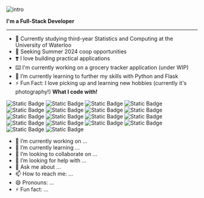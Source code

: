 
![intro](https://github.com/TZShawn/TZShawn/assets/58016116/7b5271d1-4478-4ea9-9f2c-16227b48383f)

**I'm a Full-Stack Developer**
____
- 📖 Currently studying third-year Statistics and Computing at the University of Waterloo 
- 🏢 Seeking Summer 2024 coop opportunities
- ❣️ I love building practical applications
- ⌨️ I'm currently working on a grocery tracker application (under WIP)
- 🌱 I’m currently learning to further my skills with Python and Flask
- ⚡ Fun Fact: I love picking up and learning new hobbies (currently it's photography!)
**What I code with!**

![Static Badge](https://img.shields.io/badge/Python-3774A7?style=flat-square&logo=Python&logoColor=white)
![Static Badge](https://img.shields.io/badge/TypeScript-3178C6?style=flat-square&logo=TypeScript&logoColor=white)
![Static Badge](https://img.shields.io/badge/JavaScript-F7DF1E?style=flat-square&logo=JavaScript&logoColor=white)
![Static Badge](https://img.shields.io/badge/React-00D1F7?style=flat-square&logo=React&logoColor=white)
![Static Badge](https://img.shields.io/badge/C-6195CB?style=flat-square&logo=C&logoColor=white)
![Static Badge](https://img.shields.io/badge/C%2B%2B-659AD2?style=flat-square&logo=C%2B%2B&logoColor=white)
![Static Badge](https://img.shields.io/badge/C%23-659AD2?style=flat-square&logo=C%23&logoColor=white)
![Static Badge](https://img.shields.io/badge/MongoDB-rgb(0%2C102%2C73)?style=flat-square&logo=MongoDB&logoColor=white)
![Static Badge](https://img.shields.io/badge/SQL-DC7939?style=flat-square&logo=sqlite&logoColor=white)
![Static Badge](https://img.shields.io/badge/HTML-F16B31?style=flat-square&logo=HTML5&logoColor=white)
![Static Badge](https://img.shields.io/badge/CSS-39ACDD?style=flat-square&logo=CSS3&logoColor=white)
![Static Badge](https://img.shields.io/badge/TailwindCSS-3EBFF8?style=flat-square&logo=tailwindcss&logoColor=white)
![Static Badge](https://img.shields.io/badge/Express-69B74D?style=flat-square&logo=express&logoColor=white)
![Static Badge](https://img.shields.io/badge/Flask-080808?style=flat-square&logo=flask&logoColor=white)
![Static Badge](https://img.shields.io/badge/Redux-7248B6?style=flat-square&logo=redux&logoColor=white)
![Static Badge](https://img.shields.io/badge/Jest-C21325?style=flat-square&logo=jest&logoColor=white)
![Static Badge](https://img.shields.io/badge/Node.js-%23339933?style=flat-square&logo=nodedotjs&logoColor=white)
![Static Badge](https://img.shields.io/badge/.NET-%23512BD4?style=flat-square&logo=dotnet&logoColor=white)


- 🔭 I’m currently working on ...
- 🌱 I’m currently learning ...
- 👯 I’m looking to collaborate on ...
- 🤔 I’m looking for help with ...
- 💬 Ask me about ...
- 📫 How to reach me: ...
- 😄 Pronouns: ...
- ⚡ Fun fact: ...
